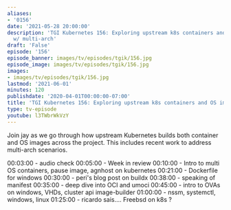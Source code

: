 ```yaml
---
aliases:
- '0156'
date: '2021-05-28 20:00:00'
description: 'TGI Kubernetes 156: Exploring upstream k8s containers and OS images
  w/ multi-arch'
draft: 'False'
episode: '156'
episode_banner: images/tv/episodes/tgik/156.jpg
episode_image: images/tv/episodes/tgik/156.jpg
images:
- images/tv/episodes/tgik/156.jpg
lastmod: '2021-06-01'
minutes: 120
publishdate: '2020-04-01T00:00:00-07:00'
title: 'TGI Kubernetes 156: Exploring upstream k8s containers and OS images w/ multi-arch'
type: tv-episode
youtube: l3TWbrWkVzY
---
```


Join jay as we go through how upstream Kubernetes builds both container and OS images across the project. This includes recent work to address multi-arch scenarios.



00:03:00 - audio check
00:05:00 - Week in review
00:10:00 - Intro to multi OS containers, pause image, agnhost on kubernetes
00:21:00 - Dockerfile for windows
00:30:00 - peri's blog post on buildx
00:38:00 - speaking of manifest
00:35:00 - deep dive into OCI and umoci
00:45:00 - intro to OVAs on windows, VHDs, cluster api image-builder
01:00:00 - nssm, systemctl, windows, linux
01:25:00 - ricardo sais.... Freebsd on k8s ?